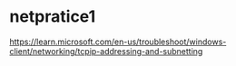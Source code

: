 # netpratice1

https://learn.microsoft.com/en-us/troubleshoot/windows-client/networking/tcpip-addressing-and-subnetting
